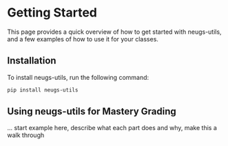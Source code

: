 # Getting Started

This page provides a quick overview of how to get started with neugs-utils, and a few examples of how to use it for your classes.

## Installation

To install neugs-utils, run the following command:

```bash
pip install neugs-utils
```

## Using neugs-utils for Mastery Grading
... start example here, describe what each part does and why, make this a walk through